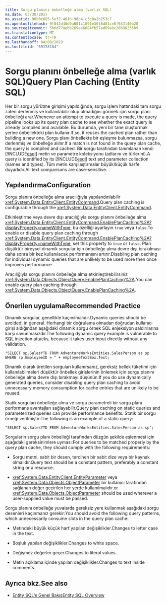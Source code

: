```yaml
---
title: Sorgu planını önbelleğe alma (varlık SQL)
ms.date: 03/30/2017
ms.assetid: 90b0c685-5ef2-461b-98b4-c3c0a2b253c7
ms.openlocfilehash: 9f042d46d9a601c1091e36f8d81ce8f933140b20
ms.sourcegitcommit: 5b6d778ebb269ee6684fb57ad69a8c28b06235b9
ms.translationtype: MT
ms.contentlocale: tr-TR
ms.lasthandoff: 04/08/2019
ms.locfileid: "59178184"
---
```

# <a name="query-plan-caching-entity-sql"></a><span data-ttu-id="e70bd-102">Sorgu planını önbelleğe alma (varlık SQL)</span><span class="sxs-lookup"><span data-stu-id="e70bd-102">Query Plan Caching (Entity SQL)</span></span>
<span data-ttu-id="e70bd-103">Her bir sorgu yürütme girişimi yapıldığında, sorgu işlem hattındaki tam sorgu zaten derlenmiş ve kullanılabilir olup olmadığını görmek için sorgu planı önbelleği arar.</span><span class="sxs-lookup"><span data-stu-id="e70bd-103">Whenever an attempt to execute a query is made, the query pipeline looks up its query plan cache to see whether the exact query is already compiled and available.</span></span> <span data-ttu-id="e70bd-104">Bu durumda, yeni bir tane oluşturmak yerine önbellekteki plan kullanır.</span><span class="sxs-lookup"><span data-stu-id="e70bd-104">If so, it reuses the cached plan rather than building a new one.</span></span> <span data-ttu-id="e70bd-105">Sorgu planı önbellekte bir eşleşme bulunmazsa, sorgu derlenmiş ve önbelleğe alınır.</span><span class="sxs-lookup"><span data-stu-id="e70bd-105">If a match is not found in the query plan cache, the query is compiled and cached.</span></span> <span data-ttu-id="e70bd-106">Bir sorgu tarafından tanımlanan kendi [!INCLUDE[esql](../../../../../../includes/esql-md.md)] metin ve parametre koleksiyonu (adlarını ve türlerini).</span><span class="sxs-lookup"><span data-stu-id="e70bd-106">A query is identified by its [!INCLUDE[esql](../../../../../../includes/esql-md.md)] text and parameter collection (names and types).</span></span> <span data-ttu-id="e70bd-107">Tüm metin karşılaştırmalar büyük/küçük harfe duyarlıdır.</span><span class="sxs-lookup"><span data-stu-id="e70bd-107">All text comparisons are case-sensitive.</span></span>  
  
## <a name="configuration"></a><span data-ttu-id="e70bd-108">Yapılandırma</span><span class="sxs-lookup"><span data-stu-id="e70bd-108">Configuration</span></span>  
 <span data-ttu-id="e70bd-109">Sorgu planını önbelleğe alma aracılığıyla yapılandırılabilir <xref:System.Data.EntityClient.EntityCommand>.</span><span class="sxs-lookup"><span data-stu-id="e70bd-109">Query plan caching is configurable through the <xref:System.Data.EntityClient.EntityCommand>.</span></span>  
  
 <span data-ttu-id="e70bd-110">Etkinleştirme veya devre dışı aracılığıyla sorgu planını önbelleğe alma <xref:System.Data.EntityClient.EntityCommand.EnablePlanCaching%2A?displayProperty=nameWithType>, bu özelliği ayarlayın `true` veya `false`.</span><span class="sxs-lookup"><span data-stu-id="e70bd-110">To enable or disable query plan caching through <xref:System.Data.EntityClient.EntityCommand.EnablePlanCaching%2A?displayProperty=nameWithType>, set this property to `true` or `false`.</span></span> <span data-ttu-id="e70bd-111">Plan düşüktür bireysel dinamik sorgular için önbelleğe alma devre dışı bırakılması daha sonra bir kez kullanılacak performansını artırır.</span><span class="sxs-lookup"><span data-stu-id="e70bd-111">Disabling plan caching for individual dynamic queries that are unlikely to be used more then once improves performance.</span></span>  
  
 <span data-ttu-id="e70bd-112">Aracılığıyla sorgu planını önbelleğe alma etkinleştirebilirsiniz <xref:System.Data.Objects.ObjectQuery.EnablePlanCaching%2A>.</span><span class="sxs-lookup"><span data-stu-id="e70bd-112">You can enable query plan caching through <xref:System.Data.Objects.ObjectQuery.EnablePlanCaching%2A>.</span></span>  
  
## <a name="recommended-practice"></a><span data-ttu-id="e70bd-113">Önerilen uygulama</span><span class="sxs-lookup"><span data-stu-id="e70bd-113">Recommended Practice</span></span>  
 <span data-ttu-id="e70bd-114">Dinamik sorgular, genellikle kaçınılmalıdır.</span><span class="sxs-lookup"><span data-stu-id="e70bd-114">Dynamic queries should be avoided, in general.</span></span> <span data-ttu-id="e70bd-115">Herhangi bir doğrulama olmadan doğrudan kullanıcı girişi aldığından aşağıdaki dinamik sorgu örnek SQL enjeksiyon saldırılarına karşı savunmasızdır.</span><span class="sxs-lookup"><span data-stu-id="e70bd-115">The following dynamic query example is vulnerable to SQL injection attacks, because it takes user input directly without any validation.</span></span>  
  
 `"SELECT sp.SalesYTD FROM AdventureWorksEntities.SalesPerson as sp WHERE sp.EmployeeID = " + employeeTextBox.Text;`  
  
 <span data-ttu-id="e70bd-116">Dinamik olarak üretilen sorguları kullanırsanız, gereksiz bellek tüketimi için kullanılabilmeleri düşüktür önbellek girişlerinin önlemek için sorgu planını önbelleğe alma devre dışı bırakmayı düşünün.</span><span class="sxs-lookup"><span data-stu-id="e70bd-116">If you do use dynamically generated queries, consider disabling query plan caching to avoid unnecessary memory consumption for cache entries that are unlikely to be reused.</span></span>  
  
 <span data-ttu-id="e70bd-117">Statik sorguları önbelleğe alma ve sorgu parametreli bir sorgu planı performans avantajları sağlayabilir.</span><span class="sxs-lookup"><span data-stu-id="e70bd-117">Query plan caching on static queries and parameterized queries can provide performance benefits.</span></span> <span data-ttu-id="e70bd-118">Statik bir sorgu örneği verilmiştir:</span><span class="sxs-lookup"><span data-stu-id="e70bd-118">The following is an example of a static query:</span></span>  
  
```  
"SELECT sp.SalesYTD FROM AdventureWorksEntities.SalesPerson as sp";  
```  
  
 <span data-ttu-id="e70bd-119">Sorguların sorgu planı önbelleği tarafından düzgün şekilde eşlenmesi için aşağıdaki gereksinimlere uyması:</span><span class="sxs-lookup"><span data-stu-id="e70bd-119">For queries to be matched properly by the query plan cache, they should comply with the following requirements:</span></span>  
  
-   <span data-ttu-id="e70bd-120">Sorgu metni, sabit bir desen, tercihen bir sabit dize veya bir kaynak olmalıdır.</span><span class="sxs-lookup"><span data-stu-id="e70bd-120">Query text should be a constant pattern, preferably a constant string or a resource.</span></span>  
  
-   <xref:System.Data.EntityClient.EntityParameter> <span data-ttu-id="e70bd-121">veya <xref:System.Data.Objects.ObjectParameter> bir kullanıcı tarafından sağlanan değer geçirilen her yerde kullanılmalıdır.</span><span class="sxs-lookup"><span data-stu-id="e70bd-121">or <xref:System.Data.Objects.ObjectParameter> should be used wherever a user-supplied value must be passed.</span></span>  
  
 <span data-ttu-id="e70bd-122">Sorgu planını önbelleğe yuvalarda gereksiz yere kullanmak aşağıdaki sorgu desenleri kaçınmanız gerekir:</span><span class="sxs-lookup"><span data-stu-id="e70bd-122">You should avoid the following query patterns, which unnecessarily consume slots in the query plan cache:</span></span>  
  
-   <span data-ttu-id="e70bd-123">Metindeki büyük küçük harf yapılan değişiklikler.</span><span class="sxs-lookup"><span data-stu-id="e70bd-123">Changes to letter case in the text.</span></span>  
  
-   <span data-ttu-id="e70bd-124">Boşluk yapılan değişiklikler.</span><span class="sxs-lookup"><span data-stu-id="e70bd-124">Changes to white space.</span></span>  
  
-   <span data-ttu-id="e70bd-125">Değişmez değerler geçer.</span><span class="sxs-lookup"><span data-stu-id="e70bd-125">Changes to literal values.</span></span>  
  
-   <span data-ttu-id="e70bd-126">Metin açıklama içinde yapılan değişiklikler.</span><span class="sxs-lookup"><span data-stu-id="e70bd-126">Changes to text inside comments.</span></span>  
  
## <a name="see-also"></a><span data-ttu-id="e70bd-127">Ayrıca bkz.</span><span class="sxs-lookup"><span data-stu-id="e70bd-127">See also</span></span>

- [<span data-ttu-id="e70bd-128">Entity SQL’e Genel Bakış</span><span class="sxs-lookup"><span data-stu-id="e70bd-128">Entity SQL Overview</span></span>](../../../../../../docs/framework/data/adonet/ef/language-reference/entity-sql-overview.md)
